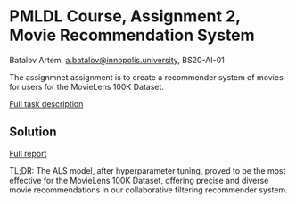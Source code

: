 # PMLDL Course, Assignment 2, Movie Recommendation System
Batalov Artem, a.batalov@innopolis.university, BS20-AI-01

The assignmnet assignment is to create a recommender system of movies for users for the MovieLens 100K Dataset.

[Full task description](task.md)

## Solution
[Full report](reports/README.md)

TL;DR: The ALS model, after hyperparameter tuning, proved to be the most effective for the MovieLens 100K Dataset, offering precise and diverse movie recommendations in our collaborative filtering recommender system.
